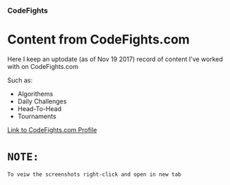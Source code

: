### CodeFights
Content from CodeFights.com
======================
Here I keep an uptodate (as of Nov 19 2017) record of content I've worked with on CodeFights.com

Such as:
- Algorithems
- Daily Challenges
- Head-To-Head
- Tournaments

[Link to CodeFights.com Profile](https://codefights.com/profile/devin-wallace)


`NOTE:`
========
`To veiw the screenshots right-click and open in new tab`
